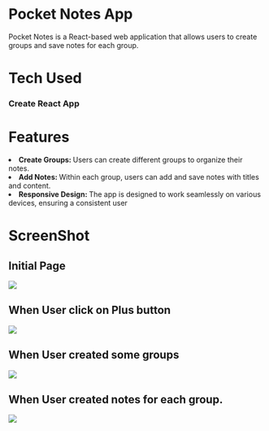 <h1>Pocket Notes App</h1>

<p>Pocket Notes is a React-based web application that allows users to create groups and save notes for each group.</p>

<h1> Tech Used</h1>
  <h3>Create React App</h3>

<h1>Features </h1>
<li>
  <b>Create Groups: </b> Users can create different groups to organize their notes.
</li>
<li>
 <b>Add Notes: </b>Within each group, users can add and save notes with titles and content.
</li>
<li>
 <b>Responsive Design: </b>The app is designed to work seamlessly on various devices, ensuring a consistent user
</li>

<h1>ScreenShot</h1>

<h2>Initial Page</h2>
<img src="https://github.com/ruchipratihast/pocket_notes/assets/132348008/39ecec2d-0e85-4c92-99ed-02e369f57092">

<h2>When User click on Plus button</h2>
<img src="https://github.com/ruchipratihast/pocket_notes/assets/132348008/674c0753-b7d1-405d-95d1-8135b87d8419">

<h2>When User created some groups</h2>
<img src="https://github.com/ruchipratihast/pocket_notes/assets/132348008/c0b62f1a-ec2e-4a53-80ec-12e61a2ff12a">

<h2> When User created notes for each group.</h2>
<img src="https://github.com/ruchipratihast/pocket_notes/assets/132348008/f8785221-8e99-40e1-8be3-f18ffa29fcaf">

